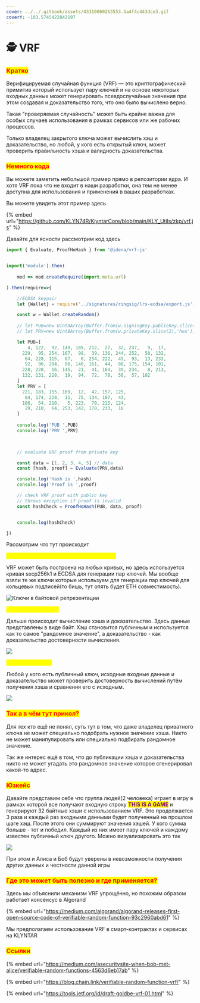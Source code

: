 ```yaml
---
cover: ../../.gitbook/assets/43310060263553.5a4f4c443dce3.gif
coverY: -103.5745422842197
---
```


# 🕵 VRF

### <mark style="color:red;">**Кратко**</mark>

Верифицируемая случайная функция (VRF) — это криптографический примитив который использует пару ключей и на основе некоторых входных данных может генерировать псевдослучайные значения при этом создавая и доказательство того, что оно было вычислено верно.

Такая "проверяемая случайность" может быть крайне важна для особых случаев использования в рамках сервисов или же рабочих процессов.

Только владелец закрытого ключа может вычислить хэш и доказательство, но любой, у кого есть открытый ключ, может проверить правильность хэша и валидность доказательства.

### <mark style="color:red;">**Немного кода**</mark>

Вы можете заметить небольшой пример прямо в репозитории ядра. И хотя VRF пока что не входит в наши разработки, она тем не менее доступна для использования и применения в ваших разработках.

Вы можете увидеть этот пример здесь

{% embed url="https://github.com/KLYN74R/KlyntarCore/blob/main/KLY_Utils/zkp/vrf.js" %}

Давайте для ясности рассмотрим код здесь

```javascript
import { Evaluate, ProofHoHash } from '@idena/vrf-js'


import('module').then(
                
    mod => mod.createRequire(import.meta.url)

).then(require=>{

    //ECDSA keypair
    let {Wallet} = require('../signatures/ringsig/lrs-ecdsa/export.js')

    const w = Wallet.createRandom()
       
    // let PUB=new Uint8Array(Buffer.from(w.signingKey.publicKey.slice(2),'hex'))
    // let PRV=new Uint8Array(Buffer.from(w.privateKey.slice(2),'hex'))

    let PUB=[
        4, 122,  92, 149, 185, 212,  27,  32, 237,   9,  17,
      229,  95, 254, 167,  98,  39, 136, 244, 252,  50, 132,
       64, 228, 115,  67,   0, 254, 222,  45,  93,  13, 233,
       92,  96, 204,  86, 140, 161,  44,  88, 175, 154, 101,
      228, 220,  16, 145,  21,  41, 164,  39, 234,   8, 213,
      132, 131, 228,  19,  94,  72,  78,  56,  57, 102
    ]
    let PRV = [
      221, 183, 155, 169,  12,  42, 157, 125,
       84, 174, 228,  11,  75, 134, 107,  43,
      106,  54, 210,   5, 223,  70, 215, 124,
       29, 210,  64, 253, 142, 170, 233,  16
    ]
  
    console.log('PUB ',PUB)
    console.log('PRV ',PRV)

    

    // evaluate VRF proof from private key

    const data = [1, 2, 3, 4, 5] // data
    const [hash, proof] = Evaluate(PRV,data)

    console.log('Hash is ',hash)
    console.log('Proof is ',proof)

    // check VRF proof with public key
    // throws exception if proof is invalid
    const hashCheck = ProofHoHash(PUB, data, proof)


    console.log(hashCheck)

})
```

Рассмотрим что тут происходит

<mark style="color:yellow;">**Изначально вы генерируете пару ключей**</mark>

VRF может быть построена на любых кривых, но здесь используется кривая secp256k1 и ECDSA для генерации пар ключей. Мы вообще взяли те же ключи которые используем для генерации пар ключей для кольцевых подписей(то бишь, тут опять будет ETH совместимость).

![Ключи в байтовой репрезентации](<../../.gitbook/assets/image (8).png>)

<mark style="color:yellow;">**Шаг 2 - вычисление**</mark>

Дальше происходит вычисление хэша и доказательство. Здесь данные представлены в виде байт. Хэш становится публичным и используется как то самое "рандомное значение", а доказательство - как доказательство достоверности вычисления.

![](<../../.gitbook/assets/image (16) (1).png>)

<mark style="color:yellow;">**Шаг 3 - Проверка**</mark>

Любой у кого есть публичный ключ, исходные входные данные и доказательство может проверить достоверность вычислений путём получения хэша и сравнения его с исходным.

![](<../../.gitbook/assets/image (10).png>)

### <mark style="color:red;">Так а в чём тут прикол?</mark>

Для тех кто ещё не понял, суть тут в том, что даже владелец приватного ключа не может специально подобрать нужное значение хэша. Никто не может манипулировать или специально подбирать рандомное значение.

Так же интерес ещё в том, что до публикации хэша и доказательства никто не может угадать это рандомное значение которое сгенерировал какой-то адрес.

### <mark style="color:red;">**Юзкейс**</mark>

Давайте представим себе что группа людей(2 человека) играет в игру в рамках которой все получают входную строку <mark style="color:purple;">**THIS IS A GAME**</mark> и генерируют 32 байтные хэши с использованием VRF. Это продолжается 3 раза и каждый раз входными данными будет полученный на прошлом шаге хэш. После этого они суммируют значения хэшей. У кого сумма больше - тот и победил. Каждый из них имеет пару ключей и каждому известен публичный ключ другого. Можно визуализировать это так

![](<../../.gitbook/assets/vrf.drawio (1) (1).png>)

При этом и Алиса и Боб будут уверены в невозможности получения других данных и честности данной игры

### <mark style="color:red;">**Где это может быть полезно и где применяется?**</mark>

Здесь мы объяснили механизм VRF упрощённо, но похожим образом работает консенсус в Algorand

{% embed url="https://medium.com/algorand/algorand-releases-first-open-source-code-of-verifiable-random-function-93c2960abd61" %}

Мы предполагаем использование VRF в смарт-контрактах и сервисах на KLYNTAR

### <mark style="color:red;">**Ссылки**</mark>

{% embed url="https://medium.com/asecuritysite-when-bob-met-alice/verifiable-random-functions-4563d6eb17ab" %}

{% embed url="https://blog.chain.link/verifiable-random-function-vrf/" %}

{% embed url="https://tools.ietf.org/id/draft-goldbe-vrf-01.html" %}
